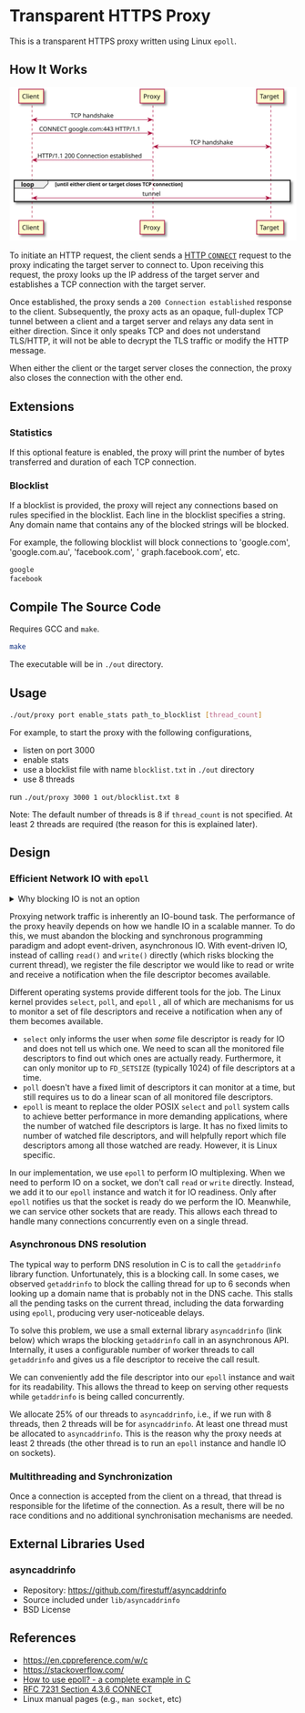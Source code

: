 # Transparent HTTPS Proxy

This is a transparent HTTPS proxy written using Linux `epoll`.

## How It Works

![How It Works](docs/proxy-how-it-works.svg)

To initiate an HTTP request, the client sends a
[HTTP `CONNECT`](https://httpwg.org/specs/rfc7231.html#rfc.section.4.3.6) request to the proxy indicating the target
server to connect to. Upon receiving this request, the proxy looks up the IP address of the target server and
establishes a TCP connection with the target server.

Once established, the proxy sends a `200 Connection established` response to the client. Subsequently, the proxy acts as
an opaque, full-duplex TCP tunnel between a client and a target server and relays any data sent in either direction.
Since it only speaks TCP and does not understand TLS/HTTP, it will not be able to decrypt the TLS traffic or modify the
HTTP message.

When either the client or the target server closes the connection, the proxy also closes the connection with the other
end.

## Extensions

### Statistics

If this optional feature is enabled, the proxy will print the number of bytes transferred and duration of each TCP
connection.

### Blocklist

If a blocklist is provided, the proxy will reject any connections based on rules specified in the blocklist. Each line
in the blocklist specifies a string. Any domain name that contains any of the blocked strings will be blocked.

For example, the following blocklist will block connections to 'google.com', 'google.com.au', 'facebook.com', '
graph.facebook.com', etc.

```
google
facebook
```

## Compile The Source Code

Requires GCC and `make`.

```bash
make
```

The executable will be in `./out` directory.

## Usage

```bash
./out/proxy port enable_stats path_to_blocklist [thread_count]
```

For example, to start the proxy with the following configurations,

- listen on port 3000
- enable stats
- use a blocklist file with name `blocklist.txt` in `./out` directory
- use 8 threads

run `./out/proxy 3000 1 out/blocklist.txt 8`

Note: The default number of threads is 8 if `thread_count` is not specified. At least 2 threads are required (the reason
for this is explained later).

## Design

### Efficient Network IO with `epoll`

<details>
<summary>Why blocking IO is not an option</summary>

The proxy needs to read from both ends and send any data we receive from one end to the other end.

If we have read all the data from a sender, subsequent attempts to read more bytes from the socket will block the
current thread until more data arrives. Similarly, if we send data to a receiver, and the receiver's TCP buffer fills
up, subsequent attempts to send more bytes will block until the remote buffer has space again.

If a thread is blocked for IO, it cannot process other connections until the IO completes. This stalls all the pending
requests that are yet to be served.

One way to work around this issue is to create a new thread for each blocking operation. However, this approach would
not scale well when we have many connections open.

Try loading https://www.reddit.com and see how many HTTP requests it makes. On my machine it makes 150 (!) requests in
the first 10 seconds of loading the page, without any user interaction. If each request is served on a new thread, we
would create 150 new threads just to serve the homepage of a single website.
</details>

Proxying network traffic is inherently an IO-bound task. The performance of the proxy heavily depends on how we handle
IO in a scalable manner. To do this, we must abandon the blocking and synchronous programming paradigm and adopt
event-driven, asynchronous IO. With event-driven IO, instead of calling `read()` and `write()` directly (which risks
blocking the current thread), we register the file descriptor we would like to read or write and receive a notification
when the file descriptor becomes available.

Different operating systems provide different tools for the job. The Linux kernel provides `select`, `poll`, and `epoll`
, all of which are mechanisms for us to monitor a set of file descriptors and receive a notification when any of them
becomes available.

- `select` only informs the user when _some_ file descriptor is ready for IO and does not tell us which one. We need to
  scan all the monitored file descriptors to find out which ones are actually ready. Furthermore, it can only monitor up
  to `FD_SETSIZE` (typically 1024) of file descriptors at a time.
- `poll` doesn't have a fixed limit of descriptors it can monitor at a time, but still requires us to do a linear scan
  of all monitored file descriptors.
- `epoll` is meant to replace the older POSIX `select` and `poll` system calls to achieve better performance in more
  demanding applications, where the number of watched file descriptors is large. It has no fixed limits to number of
  watched file descriptors, and will helpfully report which file descriptors among all those watched are ready. However,
  it is Linux specific.

In our implementation, we use `epoll` to perform IO multiplexing. When we need to perform IO on a socket, we don't
call `read` or `write` directly. Instead, we add it to our `epoll` instance and watch it for IO readiness. Only
after `epoll` notifies us that the socket is ready do we perform the IO. Meanwhile, we can service other sockets that
are ready. This allows each thread to handle many connections concurrently even on a single thread.

### Asynchronous DNS resolution

The typical way to perform DNS resolution in C is to call the `getaddrinfo` library function. Unfortunately, this is a
blocking call. In some cases, we observed `getaddrinfo` to block the calling thread for up to 6 seconds when looking up
a domain name that is probably not in the DNS cache. This stalls all the pending tasks on the current thread, including
the data forwarding using `epoll`, producing very user-noticeable delays.

To solve this problem, we use a small external library `asyncaddrinfo` (link below) which wraps the
blocking `getaddrinfo` call in an asynchronous API. Internally, it uses a configurable number of worker threads to
call `getaddrinfo` and gives us a file descriptor to receive the call result.

We can conveniently add the file descriptor into our `epoll` instance and wait for its readability. This allows the
thread to keep on serving other requests while `getaddrinfo` is being called concurrently.

We allocate 25% of our threads to `asyncaddrinfo`, i.e., if we run with 8 threads, then 2 threads will be
for `asyncaddrinfo`. At least one thread must be allocated to `asyncaddrinfo`. This is the reason why the proxy needs at
least 2 threads (the other thread is to run an `epoll` instance and handle IO on sockets).

### Multithreading and Synchronization

Once a connection is accepted from the client on a thread, that thread is responsible for the lifetime of the
connection. As a result, there will be no race conditions and no additional synchronisation mechanisms are needed.

## External Libraries Used

### asyncaddrinfo

- Repository: https://github.com/firestuff/asyncaddrinfo
- Source included under `lib/asyncaddrinfo`
- BSD License

## References

- https://en.cppreference.com/w/c
- https://stackoverflow.com/
- [How to use epoll? - a complete example in C](https://web.archive.org/web/20170427121729/https://banu.com/blog/2/how-to-use-epoll-a-complete-example-in-c/)
- [RFC 7231 Section 4.3.6 CONNECT](https://httpwg.org/specs/rfc7231.html#rfc.section.4.3.6)
- Linux manual pages (e.g., `man socket`, etc)
